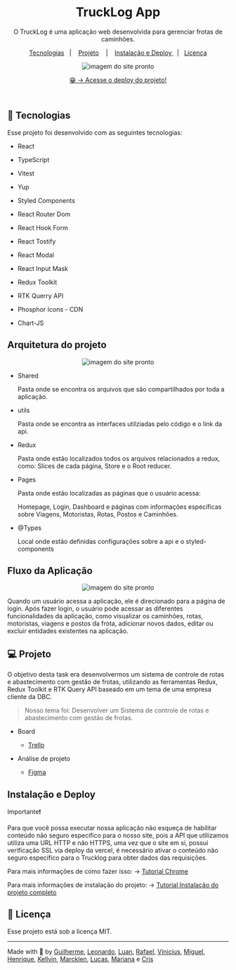 <h1 align="center">TruckLog App</h1>

<p align="center">
O TruckLog é uma aplicação web desenvolvida para gerenciar frotas de caminhões.<br/>
</p>

<p align="center">
  <a href="#-tecnologias">Tecnologias</a>&nbsp;&nbsp;&nbsp;|&nbsp;&nbsp;&nbsp;
  <a href="#-projeto">Projeto</a>&nbsp;&nbsp;&nbsp; |&nbsp;&nbsp;&nbsp;
  <a href="#instalação-e-deploy">Instalação e Deploy </a> &nbsp;&nbsp;|&nbsp;&nbsp;
  <a href="#-licença">Licença</a> 
</p>

<p align="center">
  <img alt="imagem do site pronto" src="./public/Homepage.png">
</p>

<p align="center">
  <a href="https://truck-log.vercel.app" target="_blank">😁 -> Acesse o deploy do projeto!</a>
</p>

<br>

## 🚀 Tecnologias

Esse projeto foi desenvolvido com as seguintes tecnologias:

- React
- TypeScript
- Vitest
- Yup
- Styled Components
- React Router Dom
- React Hook Form
- React Tostify
- React Modal
- React Input Mask

- Redux Toolkit
- RTK Querry API
- Phosphor Icons - CDN
- Chart-JS

## Arquitetura do projeto

<p align="center">
  <img alt="imagem do site pronto" src="./public/Pastes.png">
</p>

- Shared

  Pasta onde se encontra os arquivos que são compartilhados por toda a aplicação.

- utils

  Pasta onde se encontra as interfaces utilziadas pelo código e o link da api.

- Redux

  Pasta onde estão localizados todos os arquivos relacionados a redux, como: Slices de cada página, Store e o Root reducer.

- Pages

  Pasta onde estão localizadas as páginas que o usuário acessa:

  Homepage, Login, Dashboard e páginas com informações específicas sobre Viagens, Motoristas, Rotas, Postos e Caminhões.

- @Types

  Local onde estão definidas configurações sobre a api e o styled-components

## Fluxo da Aplicação

<p align="center">
  <img alt="imagem do site pronto" src="./public/fluxo-app.png">
</p>

<p> Quando um usuário acessa a aplicação, ele é direcionado para a página de login. Após fazer login, o usuário pode acessar as diferentes funcionalidades da aplicação, como visualizar os caminhões, rotas, motoristas, viagens e postos da frota, adicionar novos dados, editar ou excluir entidades  existentes na aplicação.
</p>

## 💻 Projeto

O objetivo desta task era desenvolvermos um sistema de controle de rotas e abastecimento com gestão de frotas, utilizando as ferramentas Redux, Redux Toolkit e RTK Query API baseado em um tema de uma empresa cliente da DBC.

> Nosso tema foi: Desenvolver um Sistema de controle de rotas e abastecimento com gestão de frotas.

- Board

  - [Trello](https://trello.com/b/DVIOkXBg/trucklog)

- Análise de projeto
  - [Figma](https://www.figma.com/file/YGQvR5HTlvNNmJT5Yb3QcP/Trucklog---Brainstorming?node-id=0-1&t=JuvPwv6e3YzH74GF-0)

## Instalação e Deploy

Importante❗

Para que você possa executar nossa aplicação não esqueça de habilitar conteúdo não seguro específico para o nosso site, pois a API que utilizamos utiliza uma URL HTTP e não HTTPS, uma vez que o site em si, possui verificação SSL via deploy da vercel, é necessário ativar o conteúdo não seguro específico para o Trucklog para obter dados das requisições.

Para mais informações de como fazer isso: 
-> <a href="https://support.google.com/chrome/answer/114662?hl=pt-BR&co=GENIE.Platform%3DDesktop" target="_blank">Tutorial Chrome</a>

Para mais informações de instalação do projeto:
->  <a href="https://github.com/cristijung/TruckLog/blob/main/README_INSTALL.md" target="_blank">Tutorial Instalação do projeto completo</a>

## 🔘 Licença

Esse projeto está sob a licença MIT.

---

Made with 💚 by [Guilherme](https://github.com/Viilih), [Leonardo](https://github.com/leovscn), [Luan](https://github.com/limaluan), [Rafael](https://github.com/RafaelR4mos), [Vinicius](https://github.com/viniciusbq), [Miguel](https://github.com/MiguelZK), [Henrique](https://github.com/miranda-henrique), [Kellvin](https://github.com/KellvinCorreia), [Marcklen](https://github.com/Marcklen), [Lucas](https://github.com/lluuccaass88/), [Mariana](https://github.com/marimaccos) e [Cris](https://github.com/cristijung)
